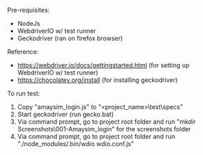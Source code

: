 Pre-requisites:
- NodeJs
- WebdriverIO w/ test runner
- Geckodriver (ran on firefox browser)

Reference:
- https://webdriver.io/docs/gettingstarted.html (for setting up WebdriverIO w/ test runner)
- https://chocolatey.org/install (for installing geckodriver)

To run test:
1. Copy "amaysim_login.js" to "<project_name>\test\specs"
2. Start geckodriver (run gecko.bat)
3. Via command prompt, go to project root folder and run "mkdir Screenshots\001-Amaysim_login" for the screenshots folder
4. Via command prompt, go to project root folder and run "./node_modules/.bin/wdio wdio.conf.js"
